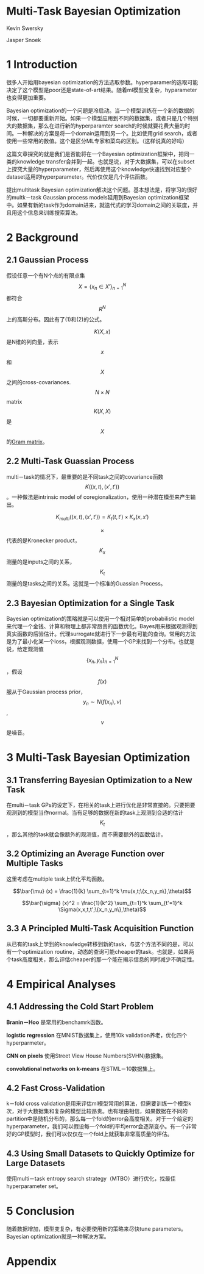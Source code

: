 # Multi-Task Bayesian Optimization

Kevin Swersky

Jasper Snoek

# 1 Introduction

很多人开始用bayesian optimization的方法选取参数。hyperparamer的选取可能决定了这个模型是poor还是state-of-art结果。随着ml模型变复杂，hyparameter也变得更加重要。

Bayesian optimization的一个问题是冷启动。当一个模型训练在一个新的数据的时候，一切都要重新开始。如果一个模型应用到不同的数据集，或者只是几个特别大的数据集，那么在进行新的hyperparamter search的时候就要花费大量的时间。一种解决的方案是将一个domain运用到另一个。比如使用grid search，或者使用一些常用的数值。这个是区分ML专家和菜鸟的区别。（这样说真的好吗）

这篇文章探究的就是我们是否能将在一个Bayesian optimization框架中，把同一类的knowledge transfer合并到一起。也就是说，对于大数据集，可以在subset上探究大量的hyperparameter，然后再使用这个knowledge快速找到对应整个dataset适用的hyperparameter。代价仅仅是几个评估函数。

提出multitask Bayesian optimization解决这个问题。基本想法是，将学习的很好的multk－task Gaussian process models延用到Bayesian optimization框架中。如果有新的task作为domain进来，就迭代式的学习domain之间的关联度，并且用这个信息来训练搜索算法。

# 2 Background

## 2.1 Gaussian Process

假设任意一个有N个点的有限点集$$X=\{ x_n \in X' \}_{n=1}^N$$都符合$$R^N$$上的高斯分布。因此有了(1)和(2)的公式。

$$K(X,x)$$是N维的列向量，表示$$x$$和$$X$$之间的cross-covariances.$$N \times N$$ matrix$$K(X,X)$$是$$X$$的[Gram matrix](https://en.wikipedia.org/wiki/Gramian_matrix)。

## 2.2 Multi-Task Guassian Process

multi－task的情况下，最重要的是不同task之间的covariance函数$$K((x,t), (x',t'))$$。一种做法是intrinsic model of coregionalization，使用一种潜在模型来产生输出。

$$K_{multi}( (x,t), (x',t') ) = K_t(t,t') \times K_x(x,x') $$

$$\times$$代表的是Kronecker product，$$K_x$$测量的是inputs之间的关系，$$K_t$$测量的是tasks之间的关系。这就是一个标准的Guassian Process。

## 2.3 Bayesian Optimization for a Single Task

Bayesian optimization的策略就是可以使用一个相对简单的probabilistic model来代理一个金钱、计算和物理上都非常昂贵的函数优化。Bayes用来根据观测得到真实函数的后验估计。代理surrogate就进行下一步最有可能的查询。常用的方法是为了最小化某一个loss，根据观测数据，使用一个GP来找到一个分布。也就是说，给定观测值$$\{x_n, y_n \} _{n=1}^N$$，假设$$f(x)$$服从于Gaussian process prior，$$y_n \sim N(f(x_n),\nu)$$,$$\nu$$是噪音。

# 3 Multi-Task Bayesian Optimization

## 3.1 Transferring Bayesian Optimization to a New Task

在multi－task GPs的设定下，在相关的task上进行优化是非常直接的。只要把要观测到的模型当作normal。当有足够的数据在新的task上观测到合适的估计$$K_t$$，那么其他的task就会像额外的观测值，而不需要额外的函数估计。

## 3.2 Optimizing an Average Function over Multiple Tasks

这里考虑在multiple task上优化平均函数。

$$\bar{\mu} (x) = \frac{1}{k} \sum_{t=1}^k \mu(x,t;\{x_n,y_n\},\theta)$$

$$\bar{\sigma} (x)^2 = \frac{1}{k^2} \sum_{t=1}^k \sum_{t'=1}^k \Sigma(x,x,t,t';\{x_n,y_n\},\theta)$$

## 3.3 A Principled Multi-Task Acquisition Function

从已有的task上学到的knowledge转移到新的task，与这个方法不同的是，可以有一个optimization routine，动态的查询可能cheaper的task。也就是，如果两个task高度相关，那么评估cheaper的那一个能在揭示信息的同时减少不确定性。

# 4 Empirical Analyses

## 4.1 Addressing the Cold Start Problem

**Branin－Hoo** 是常用的benchamrk函数。

**logistic regression** 在MNIST数据集上，使用10k validation养老，优化四个hyperparmeter。

**CNN on pixels** 使用Street View House Numbers(SVHN)数据集。

**convolutional networks on k-means** 在STML－10数据集上。

## 4.2 Fast Cross-Validation

k－fold cross validation是用来评估ml模型常用的算法，但需要训练一个模型k次，对于大数据集和复杂的模型比较昂贵。也有理由相信，如果数据在不同的partition中是随机分布的，那么每一个fold的error会高度相关。对于一个给定的hyperparameter，我们可以假设每一个fold的平均error会逐渐变小。有一个非常好的GP模型时，我们可以仅仅在一个fold上就获取非常高质量的评估。

## 4.3 Using Small Datasets to Quickly Optimize for Large Datasets

使用multi－task entropy search strategy（MTBO）进行优化，找最佳hyperparameter set。

# 5 Conclusion

随着数据增加，模型变复杂，有必要使用新的策略来尽快tune parameters。Bayesian optimization就是一种解决方案。

# Appendix